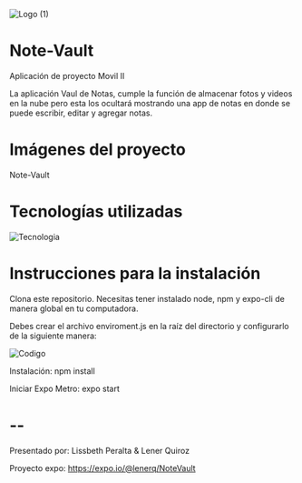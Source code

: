  ![Logo (1)](https://user-images.githubusercontent.com/55729897/114794025-dadc2a00-9d48-11eb-81e5-314bb2e63287.jpeg)


# Note-Vault
Aplicación de proyecto Movil II 

La aplicación Vaul de Notas, cumple la función de almacenar fotos y videos en la nube
pero esta los ocultará mostrando una app de notas en donde se puede escribir, editar y agregar notas. 


# Imágenes del proyecto
Note-Vault 

# Tecnologías utilizadas

  ![Tecnologia](https://user-images.githubusercontent.com/55729897/114793559-dbc08c00-9d47-11eb-8abc-1a9203ad9dfe.PNG)

# Instrucciones para la instalación
Clona este repositorio. Necesitas tener instalado node, npm y expo-cli de manera global en tu computadora.

Debes crear el archivo enviroment.js en la raíz del directorio y configurarlo de la siguiente manera:

![Codigo](https://user-images.githubusercontent.com/55729897/114791207-5b982780-9d43-11eb-8043-b9d44372d711.PNG)




Instalación:
npm install

Iniciar Expo Metro:
expo start

# --
Presentado por: Lissbeth Peralta & Lener Quiroz

Proyecto expo: https://expo.io/@lenerq/NoteVault
